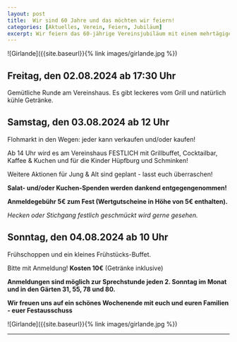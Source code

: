 ```yaml
---
layout: post
title:  Wir sind 60 Jahre und das möchten wir feiern!
categories: [Aktuelles, Verein, Feiern, Jubiläum]
excerpt: Wir feiern das 60-jährige Vereinsjubiläum mit einem mehrtägigen Sommerfest.
---
```


![Girlande]({{site.baseurl}}{% link images/girlande.jpg %})

## Freitag, den 02.08.2024 ab 17:30 Uhr
Gemütliche Runde am Vereinshaus.
Es gibt leckeres vom Grill und natürlich kühle Getränke.

## Samstag, den 03.08.2024 ab 12 Uhr
Flohmarkt in den Wegen: jeder kann verkaufen und/oder kaufen!

Ab 14 Uhr wird es am Vereinshaus FESTLICH mit Grillbuffet, Cocktailbar, Kaffee & Kuchen und für die Kinder Hüpfburg und Schminken!

Weitere Aktionen für Jung & Alt sind geplant - lasst euch überraschen!

**Salat- und/oder Kuchen-Spenden werden dankend entgegengenommen!**

**Anmeldegebühr 5€ zum Fest (Wertgutscheine in Höhe von 5€ enthalten).**

*Hecken oder Stichgang festlich geschmückt wird gerne gesehen.*


## Sonntag, den 04.08.2024 ab 10 Uhr

Frühschoppen und ein kleines Frühstücks-Buffet.

Bitte mit Anmeldung! **Kosten 10€** (Getränke inklusive)


**Anmeldungen sind möglich zur Sprechstunde jeden 2. Sonntag im Monat und in den Gärten 31, 55, 78 und 80.**

**Wir freuen uns auf ein schönes Wochenende mit euch und euren Familien - euer Festausschuss**


![Girlande]({{site.baseurl}}{% link images/girlande.jpg %})

---
